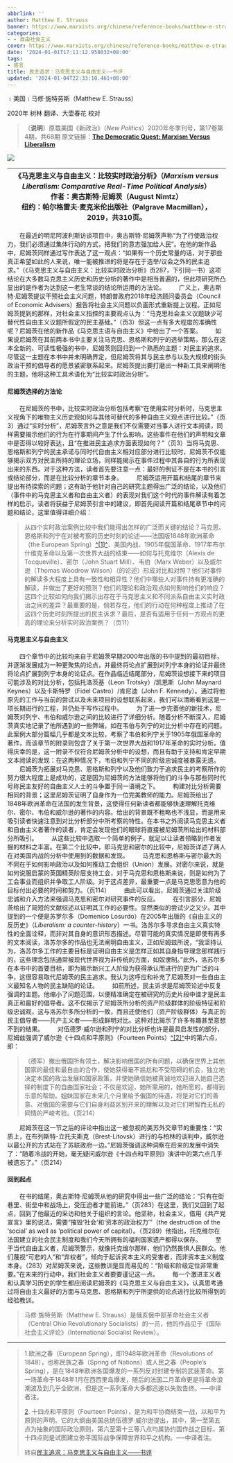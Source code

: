 ```yaml
---
abbrlink: ''
author: Matthew E. Strauss
banner: https://www.marxists.org/chinese/reference-books/matthew-e-strauss-2020.jpg
categories:
- - 自由社会主义
cover: https://www.marxists.org/chinese/reference-books/matthew-e-strauss-2020.jpg
date: '2024-01-01T17:11:12.958032+08:00'
tags:
- 感言
title: 民主追求：马克思主义与自由主义——书评
updated: '2024-01-04T22:33:10.461+08:00'
---
```

﹝美国﹞马修·施特劳斯（Matthew E. Strauss）

2020年
树林 翻译、大壶春花 校对

> 〔**说明**〕原载美国《新政治》（*New Politics*）2020年冬季刊号，第17卷第4期，共68期
> 原文链接：[**The Democratic Quest: Marxism Versus Liberalism**](https://newpol.org/review/the-democratic-quest-marxism-versus-liberalism/)

![](https://www.marxists.org/chinese/reference-books/matthew-e-strauss-2020.jpg)

| 《马克思主义与自由主义：比较实时政治分析》（*Marxism versus Liberalism: Comparative Real-Time Political Analysis*）<br/>作者：奥古斯特·尼姆茨（August Nimtz）<br/>纽约：帕尔格雷夫·麦克米伦出版社（Palgrave Macmillan），2019，共310页。 |
| -------------------------------------------------------------------------------------------------------------------------------------------------------------------------------------------------------------------------------------------- |

　　在最近的明尼阿波利斯访谈项目中，奥古斯特·尼姆茨声称“为了行使政治权力，我们必须通过集体行动的方式，把我们的意志强加给人民”。在他的新作品中，尼姆茨同样通过写作表达了这一观点：“如果有一个历史常量的话，对于那些真正希望如此的人来说，唯一能被推进的将是存在于选举/议会之外的民主追求。”（《马克思主义与自由主义：比较实时政治分析》页287，下引同一书）这项结论在大多数马克思主义历史和历史分析的著作中是相当普遍的，但此项研究所凸显出的是作者为达到这一老生常谈的结论所运用的方法论。
　　广义上，奥古斯特·尼姆茨提议干预社会主义问题，特朗普政府2018年经济顾问委员会（Council of Economic Advisers）报告将社会主义问题以负面形式重新提上议程。正如尼姆茨提到的那样，对社会主义指控的主要观点认为：“马克思社会主义议题缺少可替代性自由主义议题所假定的民主基础。”（页3）但这一点有多大程度的准确性呢？尼姆茨在他的新作品《马克思主语与自由主义》中给出了一个答案。
　　如果说尼姆茨在其前两本书中主要关注马克思、恩格斯和列宁的选举策略，那么在这本全新的、可读性极强的书中，尼姆茨则回归到一个熟悉的主题：对民主的追求。尽管这一主题在本书中并未明确界定，但尼姆茨将其与民主参与以及大规模的街头政治干预的倡导者的愿景紧密联系起来。尼姆茨提出要打磨出一种新工具来阐明他的主题，他将这种工具术语化为“比较实时政治分析”。

#### 尼姆茨选择的方法论

　　在尼姆茨的书中，比较实时政治分析包括考察“在使用实时分析时，马克思主义视角下的唯物主义历史观如何与其他可替代的多种自由主义观点进行比较。”（页3）通过“实时分析”，尼姆茨言外之意是我们不仅需要对当事人进行文本阅读，同样需要揭示他们的行为在行事期间产生了什么影响，这些事件在他们的声明和文章中是否得以较好表达，且“在推进民主追求方面表现如何？”（页3）当将马克思、恩格斯和列宁的民主承诺与同时代自由主义相对应部分进行比较时，尼姆茨不仅能够揭示双方对民主所持的理论立场，同样能揭示在事件过程中其各自的行为所表现出来的东西。对于这种方法，读者首先要注意一点：最好的例证不是在本书的引言或结论部分，而是在比较分析的章节本身。
　　尼姆茨运用开篇和结尾的章节来提出有待探索的问题；这有助于他针对自己的研究主题得出广泛的结论，以及他们（事件中的马克思主义者和自由主义者）的表现对我们这个时代的事件解读有着怎样的启示。读者将获益于尼姆茨引言中的建议，即首先阅读开篇和结尾章节中的问题和结论，这里值得详细介绍：

> 从四个实时政治案例比较中我们能得出怎样的广泛而关键的结论？马克思、恩格斯和列宁在对被考察的历史时刻的论述——法国版1848年欧洲革命（the European Spring）[^[1]^](https://www.marxists.org/chinese/reference-books/mia-chinese-matthew-e-strauss-2020.htm#_ftn1)、美国内战、1905年俄国革命、1917年布尔什维克革命以及第一次世界大战的结束——如何与托克维尔（Alexis de Tocqueville）、密尔（John Stuart Mill）、韦伯（Marx Weber）以及威尔逊（Thomas Woodrow Wilson）（的论述）形成对比和对照？他们对事件的解读多大程度上具有一致性和相异性？他们中哪些人对事件持有更准确的解读，并做出了更好的预测？他们的理论和政治观点如何影响他们的响应？这四个比较如何向我们揭示出存在于马克思主义和不同派系自由主义实时政治之间的差异？最重要的是，倘若存在，他们的行动在何种程度上推动了在这四个历史时刻所提出的民主诉求？最后，是否有适用于任何一方观点的更高的理论来分析实时政治案例？（页11）

#### 马克思主义与自由主义

　　四个章节中的比较均来自于尼姆茨早期2000年出版的书中提到的最初目标，并逐渐发展成为一种更聚焦的论点，并最终将论点扩展到对列宁本身的论证并最终将论点扩展到列宁本身的论证点。在作品临近结尾部分，尼姆茨设想接下来的项目可能涉及的对比分析，包括托洛茨基（Leon Trotsky）/凯恩斯（John Maynard Keynes）以及卡斯特罗（Fidel Castro）/肯尼迪（John F. Kennedy）。通过将他原先的工作与当前的尝试以及未来项目的设想联系起来，我们可以清晰看到这是一项长期进行的工程，并仍处于写作过程中。
　　为了进一步完善他的新技术，尼姆茨对列宁、韦伯和威尔逊之间的比较进行了详细分析。随着分析不断深入，尼姆茨真实地记录了他所遇到的一些弊端，如在韦伯与列宁的对比分析中存在的问题。此案例大部分篇幅几乎都是文本比较，考察了韦伯和列宁关于1905年俄国革命的著作，而该章节的附录则包含了关于第一次世界大战和1917年革命的实时分析。值得庆幸的是，这一附录不仅符合尼姆茨分析中的设想，而且有助于支持和肯定早期文本阅读的发现：在这两种情况下，韦伯和列宁不同的阶级忠诚度被暴露无遗。
　　尼姆茨为拓展对马克思、恩格斯和列宁以及他们致力于追求民主的考察所作的努力很大程度上是成功的，这是因为尼姆茨的方法能够将他们的斗争与那些同时代号称民主友好的自由主义人士的斗争置于同一语境之下。
　　构建对比分析需要相同的背景；这里尼姆茨证明了自身作为一位完美教师的能力。尼姆茨给出了1848年欧洲革命在法国的发生背景，这使得任何新读者都能够快速理解托克维尔、密尔、韦伯和威尔逊的著作的内容。给出的背景既不粗略也不浅显，而是用来吸引读者快速注意到对比分析部分中所考察的特性。在本书之外阅读马克思主义者和自由主义者著作的读者，肯定会发现他们的眼球将直接被尼姆茨所给出的材料部分所吸引。
　　从这些比较中选取一个简单的例子，就足以让读者领略到作者发掘的材料之丰富。在第二个比较中，即马克思和密尔的比较中，尼姆茨详述了两人在对美国内战的分析中使用到的数据和发现。
　　马克思和恩格斯与密尔最大的不同在于如何影响政治以及如何推动工会组织（Union）发展。对密尔来说，就是如何说服启蒙的英国精英阶层支持工会，对于马克思和恩格斯来说，则是如何为了工会事业而组织并争取工人阶级。对于这点差异，最重要一点是马克思愿意为他的目标付出必要的时间和努力。（页114）
　　由此可以看出，尼姆茨通过关注阶级忠诚和介入方法来强调马克思和密尔对研究事件的反应。
　　在引言部分，尼姆茨给出了简短的文献综述以证明其工作的必要性。显然类似的尝试少之又少。其中提到的一个便是苏罗尔多（Domenico Losurdo）在2005年出版的《自由主义的反历史》（*Liberalism: a counter-history*）一书。洛苏尔多寻求自由主义真实特性的全面诠释，而非对其自身的意识形态描述。尽管可能的真实情况是即使有再多的文本阅读，洛苏尔多的作品也无法阐明自由主义，正如尼姆兹所说，“我坚持认为，洛苏尔多工作的主要目标是证明自由主义是怎样正如其自身指导理念那样践行的，这些理念包括通常被现代世界视为非传统的方面，如奴隶制。”此外，洛苏尔多在本书中的首要目标，即为揭示新兴工人阶级为获得承认而进行的更为广泛的斗争，这很容易取代尼姆茨的民主追求。我认为这呼应和补充了尼姆茨对一些自由主义最知名人物的民主缺陷的论证。
　　如前所述，民主诉求是尼姆茨论述中反复强调的主题。他缩小了问题范围，以便精准确定在被研究的历史片段中谁才是民主真正和最好的倡导者。这不仅揭示了尼姆茨所分析的资产阶级群体的阶级特征和阶级忠诚观，这与洛苏尔多所分析的一致，而且还使他们（资产阶级群体）与真正的民主倡导者——共产主义者——形成鲜明对比。这种对比揭示了许多有趣甚至意想不到的结果。
　　对伍德罗·威尔逊和列宁的对比分析也许是最具启发性的部分，尼姆兹强调了威尔逊《十四点和平原则》（Fourteen Points）[^[2]^](https://www.marxists.org/chinese/reference-books/mia-chinese-matthew-e-strauss-2020.htm#_ftn2)中的第六点，即：

> （德军）撤出俄国所有领土，解决影响俄国的所有问题，以确保世界上其他国家的最佳和最自由的合作，使她获得毫不尴尬和不受阻碍的机会，独立地决定本国的政治发展和国家政策，并使她确信她被真诚地欢迎进入她自己选择的制度下的自由国家社会；不仅是欢迎，她所需用的，她所愿的，都得到乐意的帮助。姐妹国家在未来几个月里给予俄国的待遇，将是对它们的善意、对俄国的需要与它们自身利益区别开来的理解以及对它们明智而无私的同情的严峻考验。（页214）

　　尼姆茨在这一节之后的评论中指出这一被忽视的美苏外交章节的重要性：“实质上，在布列斯特-立托夫斯克（Brest-Litovsk）进行的与柏林的谈判中，威尔逊以最公开的方式站在了苏联政府一边。”尼姆茨强调这种洞察在后来的发展中消失了：“随着冷战的开始，毫无疑问威尔逊《十四点和平原则》演讲中的第六点几乎被遗忘了。”（页214）

#### 回到起点

　　在书的结尾，奥古斯特·尼姆茨从他的研究中得出一些广泛的结论：“只有在街巷里、街垒中和战场上，受压迫者才能前进。”（页283）在这里，我们又回到了起点，回到了他最近的采访和他关于组织的言论。他坚称，社会主义，借用《共产党宣言》里的说法，需要“摧毁‘社会’和‘资本的政治权力’”（the destruction of the ‘social’ as well as ‘political power of capital）。（页289）他指出，托克维尔在法国建立的社会民主制度和我们今天所拥有的福利国家遗产都得以保存。
　　至于当代自由主义者，尼姆茨警示，就像托克维尔那样，他们仍然畏惧人民群众。他们蔑视“可悲的人”和“弃权者”，倾向于起诉资本主义的受害者，而非资本主义制度本身。（283）对尼姆茨来说，这些教训是显而易见的：“阶级和阶级定位非常重要。”在未来的行动中，我们社会主义者要要谨记这一点。
　　每一个激进主义者和认真学习历史的学生都应阅读尼姆茨的《马克思主义与自由主义》，认真思考通过将自由主义最好的方面与马克思、恩格斯和列宁所提供的论点进行比较所得到的经验教训。

> 马修·施特劳斯（Matthew E. Strauss）是俄亥俄中部革命社会主义者（Central Ohio Revolutionary Socialists）的一员，他的作品见于《国际社会主义评论》（International Socialist Review）。

---

> 1.欧洲之春（European Spring），即1948年欧洲革命（Revolutions of 1848），也称民族之春（Spring of Nations）或人民之春（People’s Spring），是在1848年欧洲各国爆发的一系列反对封建专制的武装革命。第一场革命于1848年1月在西西里岛爆发，随后的法国二月革命更是将革命浪潮波及到几乎全欧洲，但是这一系列革命大多都迅速以失败告终。──中译者注。
>
> [2](https://www.marxists.org/chinese/reference-books/mia-chinese-matthew-e-strauss-2020.htm#_ftnref2). 十四点和平原则（Fourteen Points），是为和平协商结束一战，以和平为原则的声明。它的大纲由美国总统伍德罗·威尔逊提出，其中，第一至第五点为抽象的国际政治原则，第六至第十三等八点均属协约国作战之目标，第十四点则是试图建立弥平国际战争保障世界和平之机构。──中译者注。
>
> 转自[民主追求：马克思主义与自由主义——书评](https://www.marxists.org/chinese/reference-books/mia-chinese-matthew-e-strauss-2020.htm "中文马克思主义文库")
